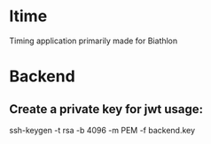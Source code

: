 # ltime
Timing application primarily made for Biathlon

# Backend
## Create a private key for jwt usage:
ssh-keygen -t rsa -b 4096 -m PEM -f backend.key

